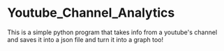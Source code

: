 # Youtube_Channel_Analytics
This is a simple python program that takes info from a youtube's channel and saves it into a json file and turn it into a graph too!

